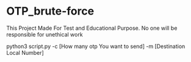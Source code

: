 # OTP_brute-force
This Project Made For Test and Educational Purpose. No one  will be responsible for unethical work


python3 script.py -c [How many otp You want to send] -m [Destination Local Number]
